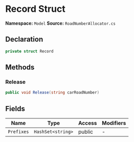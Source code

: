 # Record Struct

**Namespace:** `Model`
**Source:** `RoadNumberAllocator.cs`

## Declaration

```csharp
private struct Record
```

## Methods

### Release

```csharp
public void Release(string carRoadNumber)
```

## Fields

| Name | Type | Access | Modifiers |
|------|------|--------|-----------|
| `Prefixes` | `HashSet<string>` | public | - |

